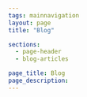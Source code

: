 ```yaml
---
tags: mainnavigation
layout: page
title: "Blog"

sections:
  - page-header
  - blog-articles

page_title: Blog
page_description:
---
```

